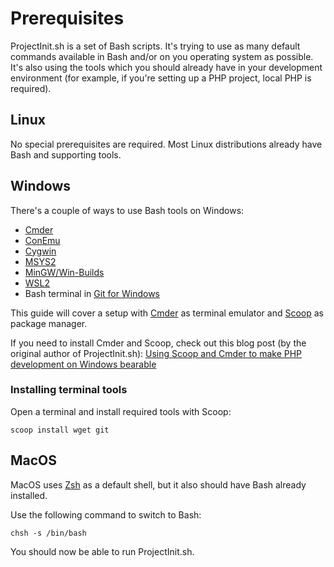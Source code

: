 # Prerequisites

ProjectInit.sh is a set of Bash scripts. It's trying to use as many default commands available in Bash
and/or on you operating system as possible. It's also using the tools which you should already have in
your development environment (for example, if you're setting up a PHP project, local PHP is required).

## Linux

No special prerequisites are required. Most Linux distributions already have Bash and supporting tools.

## Windows

There's a couple of ways to use Bash tools on Windows:

- [Cmder](https://cmder.net/)
- [ConEmu](https://conemu.github.io/)
- [Cygwin](https://www.cygwin.com/)
- [MSYS2](https://www.msys2.org/)
- [MinGW/Win-Builds](http://win-builds.org/doku.php)
- [WSL2](https://docs.microsoft.com/en-us/windows/wsl/install)
- Bash terminal in [Git for Windows](https://gitforwindows.org/)

This guide will cover a setup with [Cmder](https://cmder.net/) as terminal emulator and [Scoop](https://scoop.sh) 
as package manager.

If you need to install Cmder and Scoop, check out this blog post (by the original author of ProjectInit.sh): 
[Using Scoop and Cmder to make PHP development on Windows bearable](https://dev.to/nikolastojilj12/using-scoop-and-cmder-to-make-php-development-on-windows-bearable-8pd)

### Installing terminal tools

Open a terminal and install required tools with Scoop:

```shell
scoop install wget git
```

## MacOS

MacOS uses [Zsh](https://www.zsh.org/) as a default shell, but it also should have Bash already installed.

Use the following command to switch to Bash:

```shell
chsh -s /bin/bash
```

You should now be able to run ProjectInit.sh.

